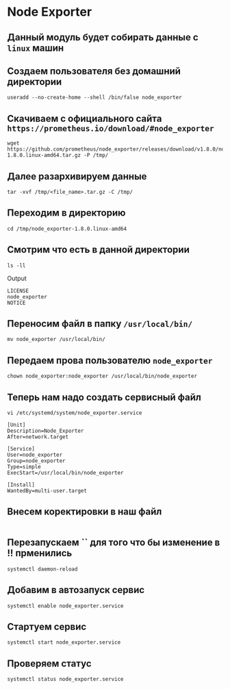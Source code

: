#  Node Exporter
## Данный модуль будет собирать данные с `linux` машин
## Создаем пользователя без домашний директории 
~~~
useradd --no-create-home --shell /bin/false node_exporter
~~~
## Скачиваем с официального сайта `https://prometheus.io/download/#node_exporter`
~~~
wget https://github.com/prometheus/node_exporter/releases/download/v1.8.0/node_exporter-1.8.0.linux-amd64.tar.gz -P /tmp/
~~~
## Далее разархивируем данные 
~~~
tar -xvf /tmp/<file_name>.tar.gz -C /tmp/
~~~
## Переходим в директорию 
~~~
cd /tmp/node_exporter-1.8.0.linux-amd64
~~~
## Смотрим что есть в данной директории 
~~~
ls -ll
~~~
Output
~~~
LICENSE
node_exporter
NOTICE
~~~
## Переносим файл в папку `/usr/local/bin/`
~~~
mv node_exporter /usr/local/bin/
~~~
## Передаем прова пользователю `node_exporter`
~~~
chown node_exporter:node_exporter /usr/local/bin/node_exporter 
~~~
## Теперь нам надо создать сервисный файл 
~~~
vi /etc/systemd/system/node_exporter.service
~~~
~~~
[Unit]
Description=Node_Exporter
After=network.target

[Service]
User=node_exporter
Group=node_exporter
Type=simple
ExecStart=/usr/local/bin/node_exporter

[Install]
WantedBy=multi-user.target
~~~
## Внесем коректировки в наш файл  
~~~
~~~
## Перезапускаем `` для того что бы изменение в !! прменились
~~~
systemctl daemon-reload
~~~
## Добавим в автозапуск сервис
~~~
systemctl enable node_exporter.service
~~~
## Стартуем сервис
~~~
systemctl start node_exporter.service
~~~
## Проверяем статус 
~~~
systemctl status node_exporter.service
~~~


